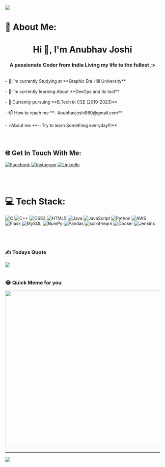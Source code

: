 ![](https://user-images.githubusercontent.com/77393308/190911310-cbe1fdaa-c500-49e8-9410-e2af67403213.gif)

# 💫 About Me:
<h1 align="center">Hi 👋, I'm Anubhav Joshi</h1>
<h3 align="center">A passionate Coder from India Living my life to the fullest ;></h3>
<br>- 📝 I’m currently Studying at **Graphic Era Hill University**<br><br>- 🌱 I’m currently learning About **DevOps and its tool**<br><br>- 🤝 Currently pursuing **B.Tech in CSE (2019-2023)**<br><br>- 📫 How to reach me **- Anubhavjoshi860@gmail.com**<br><br>- ⚡About me **-I Try to learn Something everyday!!!**<br><br><br>

## 🌐 Get In Touch With Me:
[![Facebook](https://img.shields.io/badge/Facebook-%231877F2.svg?logo=Facebook&logoColor=white)](https://facebook.com/https://www.facebook.com/anubhav.joshi.1029) [![Instagram](https://img.shields.io/badge/Instagram-%23E4405F.svg?logo=Instagram&logoColor=white)](https://instagram.com/https://www.instagram.com/anubhav_joshii/) [![LinkedIn](https://img.shields.io/badge/LinkedIn-%230077B5.svg?logo=linkedin&logoColor=white)](https://linkedin.com/in/https://linkedin.com/in/https://www.linkedin.com/in/anubhav-joshi-92428a230) <br><br><br><br>

# 💻 Tech Stack:
![C](https://img.shields.io/badge/c-%2300599C.svg?style=plastic&logo=c&logoColor=white) ![C++](https://img.shields.io/badge/c++-%2300599C.svg?style=plastic&logo=c%2B%2B&logoColor=white) ![CSS3](https://img.shields.io/badge/css3-%231572B6.svg?style=plastic&logo=css3&logoColor=white) ![HTML5](https://img.shields.io/badge/html5-%23E34F26.svg?style=plastic&logo=html5&logoColor=white) ![Java](https://img.shields.io/badge/java-%23ED8B00.svg?style=plastic&logo=java&logoColor=white) ![JavaScript](https://img.shields.io/badge/javascript-%23323330.svg?style=plastic&logo=javascript&logoColor=%23F7DF1E) ![Python](https://img.shields.io/badge/python-3670A0?style=plastic&logo=python&logoColor=ffdd54) ![AWS](https://img.shields.io/badge/AWS-%23FF9900.svg?style=plastic&logo=amazon-aws&logoColor=white) ![Flask](https://img.shields.io/badge/flask-%23000.svg?style=plastic&logo=flask&logoColor=white) ![MySQL](https://img.shields.io/badge/mysql-%2300f.svg?style=plastic&logo=mysql&logoColor=white) ![NumPy](https://img.shields.io/badge/numpy-%23013243.svg?style=plastic&logo=numpy&logoColor=white) ![Pandas](https://img.shields.io/badge/pandas-%23150458.svg?style=plastic&logo=pandas&logoColor=white) ![scikit-learn](https://img.shields.io/badge/scikit--learn-%23F7931E.svg?style=plastic&logo=scikit-learn&logoColor=white) ![Docker](https://img.shields.io/badge/docker-%230db7ed.svg?style=plastic&logo=docker&logoColor=white) ![Jenkins](https://img.shields.io/badge/jenkins-%232C5263.svg?style=plastic&logo=jenkins&logoColor=white)<br><br><br><br>


### ✍️ Todays Quote
![](https://quotes-github-readme.vercel.app/api?type=horizontal&theme=light) <br><br>

### 😂 Quick Meme for you
<img src="https://random-memer.herokuapp.com/" width="512px"/>

---
[![](https://visitcount.itsvg.in/api?id=Anubhav860&icon=0&color=10)](https://visitcount.itsvg.in)
